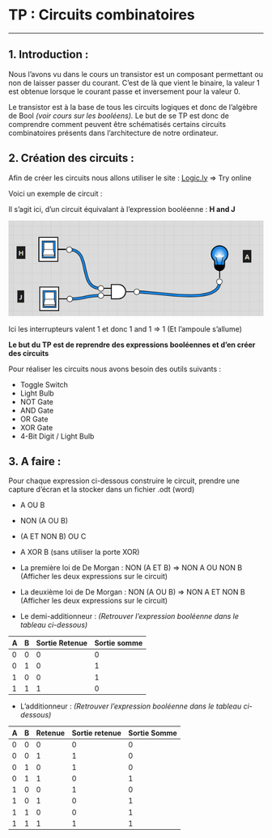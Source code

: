 # TP : Circuits combinatoires

------

## 1. Introduction :

Nous l’avons vu dans le cours un transistor est un composant permettant ou non de laisser passer du courant. C’est de là que vient le binaire, la valeur 1 est obtenue lorsque le courant passe et inversement pour la valeur 0. 

Le transistor est à la base de tous les circuits logiques et donc de l’algèbre de Bool *(voir cours sur les booléens).* Le but de se TP est donc de comprendre comment peuvent être schématisés certains circuits combinatoires présents dans l’architecture de notre ordinateur.

## 2. Création des circuits :

Afin de créer les circuits nous allons utiliser le site : [Logic.ly](http://Logic.ly) => Try online

Voici un exemple de circuit : 

Il s’agit ici, d’un circuit équivalant à l’expression booléenne : **H and J** 

![A_AND_B.png](Images/A_AND_B.png)

Ici les interrupteurs valent 1 et donc 1 and 1 ⇒ 1 (Et l’ampoule s’allume)

**Le but du TP est de reprendre des expressions booléennes et d’en créer des circuits** 


Pour réaliser les circuits nous avons besoin des outils suivants : 
- Toggle Switch
- Light Bulb
- NOT Gate
- AND Gate
- OR Gate
- XOR Gate
- 4-Bit Digit / Light Bulb

## 3. A faire :

Pour chaque expression ci-dessous construire le circuit, prendre une capture d’écran et la stocker dans un fichier .odt (word)

- A OU B
- NON (A OU B)
- (A ET NON B) OU C
- A XOR B (sans utiliser la porte XOR)
- La première loi de De Morgan : NON (A ET B) ⇒ NON A OU NON B (Afficher les deux expressions sur le circuit)
- La deuxième loi de De Morgan : NON (A OU B) ⇒ NON A ET NON B (Afficher les deux expressions sur le circuit)

- Le demi-additionneur : *(Retrouver l’expression booléenne dans le tableau ci-dessous)*

| A | B | Sortie Retenue | Sortie somme |
| --- | --- | --- | --- |
| 0 | 0 | 0 | 0 |
| 0 | 1 | 0 | 1 |
| 1 | 0 | 0 | 1 |
| 1 | 1 | 1 | 0 |
- L’additionneur : *(Retrouver l’expression booléenne dans le tableau ci-dessous)*

| A | B | Retenue | Sortie retenue | Sortie Somme |
| --- | --- | --- | --- | --- |
| 0 | 0 | 0 | 0 | 0 |
| 0 | 0 | 1 | 1 | 0 |
| 0 | 1 | 0 | 1 | 0 |
| 0 | 1 | 1 | 0 | 1 |
| 1 | 0 | 0 | 1 | 0 |
| 1 | 0 | 1 | 0 | 1 |
| 1 | 1 | 0 | 0 | 1 |
| 1 | 1 | 1 | 1 | 1 |